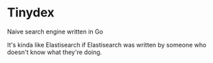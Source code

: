 # Tinydex

Naive search engine written in Go

It's kinda like Elastisearch if Elastisearch was written by someone who doesn't know what they're doing.

